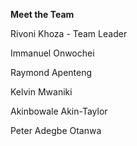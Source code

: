**Meet the Team**

Rivoni Khoza - Team Leader 

Immanuel Onwochei

Raymond Apenteng

Kelvin Mwaniki

Akinbowale Akin-Taylor

Peter Adegbe Otanwa 

